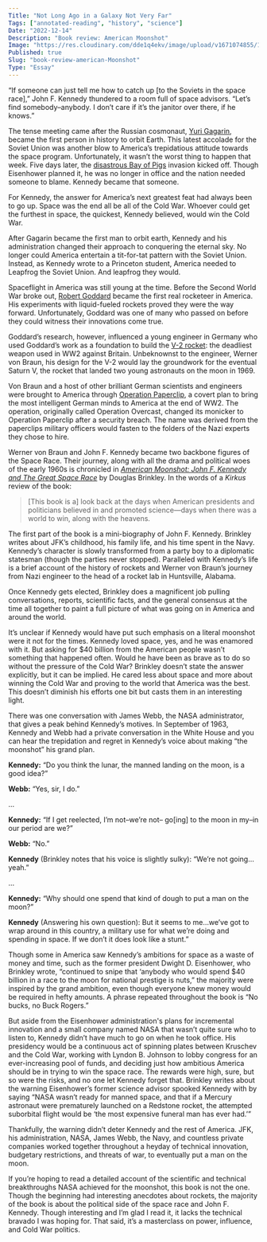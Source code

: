 ```yaml
---
Title: "Not Long Ago in a Galaxy Not Very Far"
Tags: ["annotated-reading", "history", "science"]
Date: "2022-12-14"
Description: "Book review: American Moonshot"
Image: "https://res.cloudinary.com/dde1q4ekv/image/upload/v1671074855/160210200403-01-john-f-kennedy-life-and-career-restricted_bq3xij.jpg"
Published: true
Slug: "book-review-american-Moonshot"
Type: "Essay"
---
```

“If someone can just tell me how to catch up [to the Soviets in the space race],” John F. Kennedy thundered to a room full of space advisors. “Let’s find somebody–anybody. I don’t care if it’s the janitor over there, if he knows.”

The tense meeting came after the Russian cosmonaut, [Yuri Gagarin](https://en.wikipedia.org/wiki/Yuri_Gagarin), became the first person in history to orbit Earth. This latest accolade for the Soviet Union was another blow to America’s trepidatious attitude towards the space program. Unfortunately, it wasn’t the worst thing to happen that week. Five days later, the [disastrous Bay of Pigs](https://www.thenewsherald.com/2021/04/18/bay-of-pigs-was-jfks-responsibility/#:~:text=U.S.%20involvement%20in%20the%20Bay,Pigs%20and%20took%20complete%20blame) invasion kicked off. Though Eisenhower planned it, he was no longer in office and the nation needed someone to blame. Kennedy became that someone.

For Kennedy, the answer for America’s next greatest feat had always been to go up. Space was the end all be all of the Cold War. Whoever could get the furthest in space, the quickest, Kennedy believed, would win the Cold War.

After Gagarin became the first man to orbit earth, Kennedy and his administration changed their approach to conquering the eternal sky. No longer could America entertain a tit-for-tat pattern with the Soviet Union. Instead, as Kennedy wrote to a Princeton student, America needed to Leapfrog the Soviet Union. And leapfrog they would.

Spaceflight in America was still young at the time. Before the Second World War broke out, [Robert Goddard](https://en.wikipedia.org/wiki/Robert_H._Goddard) became the first real rocketeer in America. His experiments with liquid-fueled rockets proved they were the way forward. Unfortunately, Goddard was one of many who passed on before they could witness their innovations come true.

Goddard’s research, however, influenced a young engineer in Germany who used Goddard’s work as a foundation to build the [V-2 rocket](https://airandspace.si.edu/collection-objects/missile-surface-surface-v-2-4/nasm_A19600342000#:~:text=The%20V%2D2%20rocket%2C%20developed,fuel%20rockets%20and%20launch%20vehicles): the deadliest weapon used in WW2 against Britain. Unbeknownst to the engineer, Werner von Braun, his design for the V-2 would lay the groundwork for the eventual Saturn V, the rocket that landed two young astronauts on the moon in 1969.

Von Braun and a host of other brilliant German scientists and engineers were brought to America through [Operation Paperclip](https://en.wikipedia.org/wiki/Operation_Paperclip), a covert plan to bring the most intelligent German minds to America at the end of WW2. The operation, originally called Operation Overcast, changed its monicker to Operation Paperclip after a security breach. The name was derived from the paperclips military officers would fasten to the folders of the Nazi experts they chose to hire.

Werner von Braun and John F. Kennedy became two backbone figures of the Space Race. Their journey, along with all the drama and political woes of the early 1960s is chronicled in *[American Moonshot: John F. Kennedy and The Great Space Race](https://www.amazon.com/American-Moonshot-Kennedy-Great-Space/dp/006265506X)* by Douglas Brinkley. In the words of a *Kirkus* review of the book:

> [This book is a] look back at the days when American presidents and politicians believed in and promoted science—days when there was a world to win, along with the heavens.
> 

The first part of the book is a mini-biography of John F. Kennedy. Brinkley writes about JFK’s childhood, his family life, and his time spent in the Navy. Kennedy’s character is slowly transformed from a party boy to a diplomatic statesman (though the parties never stopped). Paralleled with Kennedy’s life is a brief account of the history of rockets and Werner von Braun’s journey from Nazi engineer to the head of a rocket lab in Huntsville, Alabama.

Once Kennedy gets elected, Brinkley does a magnificent job pulling conversations, reports, scientific facts, and the general consensus at the time all together to paint a full picture of what was going on in America and around the world.

It’s unclear if Kennedy would have put such emphasis on a literal moonshot were it not for the times. Kennedy loved space, yes, and he was enamored with it. But asking for $40 billion from the American people wasn’t something that happened often. Would he have been as brave as to do so without the pressure of the Cold War? Brinkley doesn’t state the answer explicitly, but it can be implied. He cared less about space and more about winning the Cold War and proving to the world that America was the best. This doesn’t diminish his efforts one bit but casts them in an interesting light.

There was one conversation with James Webb, the NASA administrator, that gives a peak behind Kennedy’s motives. In September of 1963, Kennedy and Webb had a private conversation in the White House and you can hear the trepidation and regret in Kennedy’s voice about making “the moonshot” his grand plan.

**Kennedy:** “Do you think the lunar, the manned landing on the moon, is a good idea?”

**Webb:** “Yes, sir, I do.”

…

**Kennedy:** “If I get reelected, I’m not–we’re not– go[ing] to the moon in my–in our period are we?”

**Webb:** “No.”

**Kennedy** (Brinkley notes that his voice is slightly sulky): “We’re not going…yeah.”

…

**Kennedy:** “Why should one spend that kind of dough to put a man on the moon?”

**Kennedy** (Answering his own question): But it seems to me…we’ve got to wrap around in this country, a military use for what we’re doing and spending in space. If we don’t it does look like a stunt.”

Though some in America saw Kennedy’s ambitions for space as a waste of money and time, such as the former president Dwight D. Eisenhower, who Brinkley wrote, “continued to snipe that ‘anybody who would spend $40 billion in a race to the moon for national prestige is nuts,” the majority were inspired by the grand ambition, even though everyone knew money would be required in hefty amounts. A phrase repeated throughout the book is “No bucks, no Buck Rogers.”

But aside from the Eisenhower administration's plans for incremental innovation and a small company named NASA that wasn’t quite sure who to listen to, Kennedy didn’t have much to go on when he took office. His presidency would be a continuous act of spinning plates between Kruschev and the Cold War, working with Lyndon B. Johnson to lobby congress for an ever-increasing pool of funds, and deciding just how ambitious America should be in trying to win the space race. The rewards were high, sure, but so were the risks, and no one let Kennedy forget that. Brinkley writes about the warning Eisenhower’s former science advisor spooked Kennedy with by saying “NASA wasn’t ready for manned space, and that if a Mercury astronaut were prematurely launched on a Redstone rocket, the attempted suborbital flight would be ‘the most expensive funeral man has ever had.’”

Thankfully, the warning didn’t deter Kennedy and the rest of America. JFK, his administration, NASA, James Webb, the Navy, and countless private companies worked together throughout a heyday of technical innovation, budgetary restrictions, and threats of war, to eventually put a man on the moon.

If you’re hoping to read a detailed account of the scientific and technical breakthroughs NASA achieved for the moonshot, this book is not the one. Though the beginning had interesting anecdotes about rockets, the majority of the book is about the political side of the space race and John F. Kennedy. Though interesting and I’m glad I read it, it lacks the technical bravado I was hoping for. That said, it’s a masterclass on power, influence, and Cold War politics.